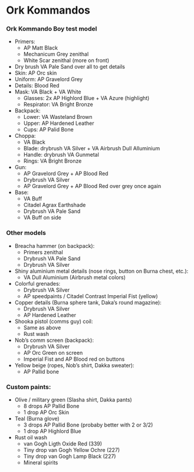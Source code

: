 # Ork Kommandos

### Ork Kommando Boy test model

- Primers:
    - AP Matt Black
    - Mechanicum Grey zenithal
    - White Scar zenithal (more on front)
- Dry brush VA Pale Sand over all to get details
- Skin: AP Orc skin
- Uniform: AP Gravelord Grey
- Details: Blood Red
- Mask: VA Black + VA White
    - Glasses: 2x AP Highlord Blue + VA Azure (highlight)
    - Respirator: VA Bright Bronze
- Backpack:
    - Lower: VA Wasteland Brown
    - Upper: AP Hardened Leather
    - Cups: AP Palid Bone
- Choppa:
    - VA Black
    - Blade: drybrush VA Silver + VA Airbrush Dull Alluminium
    - Handle: drybrush VA Gunmetal
    - Rings: VA Bright Bronze
- Gun:
    - AP Gravelord Grey + AP Blood Red
    - Drybrush VA Silver
    - AP Gravelord Grey + AP Blood Red over grey once again
- Base:
    - VA Buff
    - Citadel Agrax Earthshade
    - Drybrush VA Pale Sand
    - VA Buff on side

### Other models

- Breacha hammer (on backpack):
    - Primers zenithal
    - Drybrush VA Pale Sand
    - Drybrush VA Silver
- Shiny aluminium metal details (nose rings, button on Burna chest, etc.):
    - VA Dull Aluminium (Airbrush metal colors)
- Colorful grenades:
    - Drybrush VA Silver
    - AP speedpaints / Citadel Contrast Imperial Fist (yellow)
- Copper details (Burna sphere tank, Daka’s round magazine):
    - Drybrush VA Silver
    - AP Hardened Leather
- Shooka pistol (comms guy) coil:
    - Same as above
    - Rust wash
- Nob’s comm screen (backpack):
    - Drybrush VA Silver
    - AP Orc Green on screen
    - Imperial Fist and AP Blood red on buttons
- Yellow beige (ropes, Nob’s shirt, Dakka sweater):
    - AP Pallid bone

### Custom paints:

- Olive / military green (Slasha shirt, Dakka pants)
    - 8 drops AP Pallid Bone
    - 1 drop AP Orc Skin
- Teal (Burna glove)
    - 3 drops AP Pallid Bone (probaby better with 2 or 3/2)
    - 1 drop AP Highlord Blue
- Rust oil wash
    - van Gogh Ligth Oxide Red (339)
    - Tiny drop van Gogh Yellow Ochre (227)
    - Tiny drop van Gogh Lamp Black (227)
    - Mineral spirits
